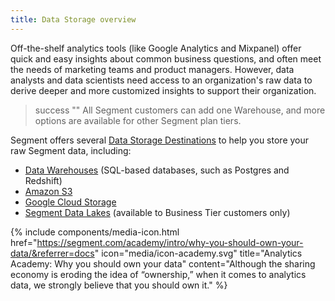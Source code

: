 ```yaml
---
title: Data Storage overview
---
```


Off-the-shelf analytics tools (like Google Analytics and Mixpanel) offer quick and easy insights about common business questions, and often meet the needs of marketing teams and product managers. However, data analysts and data scientists need access to an organization's raw data to derive deeper and more customized insights to support their organization.

> success ""
> All Segment customers can add one Warehouse, and more options are available for other Segment plan tiers.

Segment offers several [Data Storage Destinations](/docs/connections/storage/catalog/) to help you store your raw Segment data, including:

- [Data Warehouses](/docs/connections/storage/warehouses/) (SQL-based databases, such as Postgres and Redshift)
- [Amazon S3](/docs/connections/storage/catalog/amazon-s3/)
- [Google Cloud Storage](/docs/connections/storage/catalog/google-cloud-storage/)
- [Segment Data Lakes](/docs/connections/storage/data-lakes/) (available to Business Tier customers only)



{% include components/media-icon.html href="https://segment.com/academy/intro/why-you-should-own-your-data/&referrer=docs" icon="media/icon-academy.svg" title="Analytics Academy: Why you should own your data" content="Although the sharing economy is eroding the idea of “ownership,” when it comes to analytics data, we strongly believe that you should own it." %}

<!-- TODO:

Need to write a section that explains: (Each of these could be a heading)

- How do they work (streaming vs bulk loading) -- to be added later
- What's included in the free tier -- added

make sure there's a catalog entry in warehouses.yml for everything we're going to list here so it gets built

-->
